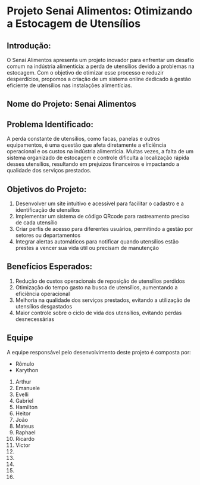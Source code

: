 # Projeto Senai Alimentos: Otimizando a Estocagem de Utensílios

## Introdução:
O Senai Alimentos apresenta um projeto inovador para enfrentar um desafio comum na indústria alimentícia: a perda de utensílios devido a problemas na estocagem. Com o objetivo de otimizar esse processo e reduzir desperdícios, propomos a criação de um sistema online dedicado à gestão eficiente de utensílios nas instalações alimentícias.

## Nome do Projeto: Senai Alimentos 

## Problema Identificado:

A perda constante de utensílios, como facas, panelas e outros equipamentos, é uma questão que afeta diretamente a eficiência operacional e os custos na indústria alimentícia. Muitas vezes, a falta de um sistema organizado de estocagem e controle dificulta a localização rápida desses utensílios, resultando em prejuízos financeiros e impactando a qualidade dos serviços prestados.

## Objetivos do Projeto:

1. Desenvolver um site intuitivo e acessível para facilitar o cadastro e a identificação de utensílios
2. Implementar um sistema de código QRcode para rastreamento preciso de cada utensílio
3. Criar perfis de acesso para diferentes usuários, permitindo a gestão por setores ou departamentos
4. Integrar alertas automáticos para notificar quando utensílios estão prestes a vencer sua vida útil ou precisam de manutenção

## Benefícios Esperados:

1. Redução de custos operacionais de reposição de utensílios perdidos
2. Otimização do tempo gasto na busca de utensílios, aumentando a eficiência operacional
3. Melhoria na qualidade dos serviços prestados, evitando a utilização de utensílios desgastados
4. Maior controle sobre o ciclo de vida dos utensílios, evitando perdas desnecessárias

## Equipe

A equipe responsável pelo desenvolvimento deste projeto é composta por:

- Rômulo
- Karython

1. Arthur
2. Emanuele
3. Evelli
4. Gabriel
5. Hamilton
6. Heitor
7. João
8. Mateus
9. Raphael
10. Ricardo
11. Victor
12.
13.
14.
15.
16.
